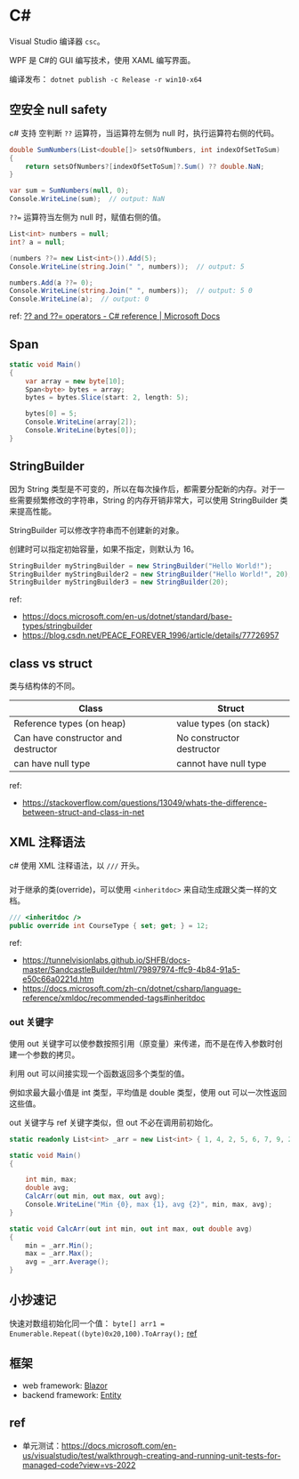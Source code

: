 # C#

Visual Studio 编译器 `csc`。

WPF 是 C#的 GUI 编写技术，使用 XAML 编写界面。

编译发布： `dotnet publish -c Release -r win10-x64`

## 空安全 null safety

c# 支持 空判断 `??` 运算符，当运算符左侧为 null 时，执行运算符右侧的代码。

```c#
double SumNumbers(List<double[]> setsOfNumbers, int indexOfSetToSum)
{
    return setsOfNumbers?[indexOfSetToSum]?.Sum() ?? double.NaN;
}

var sum = SumNumbers(null, 0);
Console.WriteLine(sum);  // output: NaN
```

`??=` 运算符当左侧为 null 时，赋值右侧的值。

```c#
List<int> numbers = null;
int? a = null;

(numbers ??= new List<int>()).Add(5);
Console.WriteLine(string.Join(" ", numbers));  // output: 5

numbers.Add(a ??= 0);
Console.WriteLine(string.Join(" ", numbers));  // output: 5 0
Console.WriteLine(a);  // output: 0
```

ref: [?? and ??= operators - C# reference | Microsoft Docs](https://docs.microsoft.com/en-us/dotnet/csharp/language-reference/operators/null-coalescing-operator)

## Span

```c#
static void Main()
{
    var array = new byte[10];
    Span<byte> bytes = array;
    bytes = bytes.Slice(start: 2, length: 5);

    bytes[0] = 5;
    Console.WriteLine(array[2]);
    Console.WriteLine(bytes[0]);
}
```

## StringBuilder

因为 String 类型是不可变的，所以在每次操作后，都需要分配新的内存。对于一些需要频繁修改的字符串，String 的内存开销非常大，可以使用 StringBuilder 类来提高性能。

StringBuilder 可以修改字符串而不创建新的对象。

创建时可以指定初始容量，如果不指定，则默认为 16。

```c#
StringBuilder myStringBuilder = new StringBuilder("Hello World!");
StringBuilder myStringBuilder2 = new StringBuilder("Hello World!", 20);
StringBuilder myStringBuilder3 = new StringBuilder(20);
```

ref:

- https://docs.microsoft.com/en-us/dotnet/standard/base-types/stringbuilder
- https://blog.csdn.net/PEACE_FOREVER_1996/article/details/77726957

## class vs struct

类与结构体的不同。

| Class                               | Struct                    |
| ----------------------------------- | ------------------------- |
| Reference types (on heap)           | value types (on stack)    |
| Can have constructor and destructor | No constructor destructor |
| can have null type                  | cannot have null type     |

ref:

- https://stackoverflow.com/questions/13049/whats-the-difference-between-struct-and-class-in-net

## XML 注释语法

c# 使用 XML 注释语法，以 `///` 开头。

### <inheritdoc>

对于继承的类(override)，可以使用 `<inheritdoc>` 来自动生成跟父类一样的文档。

```c#
/// <inheritdoc />
public override int CourseType { set; get; } = 12;
```

ref:

- https://tunnelvisionlabs.github.io/SHFB/docs-master/SandcastleBuilder/html/79897974-ffc9-4b84-91a5-e50c66a0221d.htm
- https://docs.microsoft.com/zh-cn/dotnet/csharp/language-reference/xmldoc/recommended-tags#inheritdoc

### out 关键字

使用 out 关键字可以使参数按照引用（原变量）来传递，而不是在传入参数时创建一个参数的拷贝。

利用 out 可以间接实现一个函数返回多个类型的值。

例如求最大最小值是 int 类型，平均值是 double 类型，使用 out 可以一次性返回这些值。

out 关键字与 ref 关键字类似，但 out 不必在调用前初始化。

```c#
static readonly List<int> _arr = new List<int> { 1, 4, 2, 5, 6, 7, 9, 2, 5 };

static void Main()
{

    int min, max;
    double avg;
    CalcArr(out min, out max, out avg);
    Console.WriteLine("Min {0}, max {1}, avg {2}", min, max, avg);
}

static void CalcArr(out int min, out int max, out double avg)
{
    min = _arr.Min();
    max = _arr.Max();
    avg = _arr.Average();
}
```

## 小抄速记

快速对数组初始化同一个值： `byte[] arr1 = Enumerable.Repeat((byte)0x20,100).ToArray();` [ref](https://stackoverflow.com/questions/6150097/initialize-a-byte-array-to-a-certain-value-other-than-the-default-null)

## 框架

- web framework: [Blazor](https://dotnet.microsoft.com/apps/aspnet/web-apps/blazor)
- backend framework: [Entity](https://docs.microsoft.com/en-us/ef/core/)

## ref

- 单元测试：https://docs.microsoft.com/en-us/visualstudio/test/walkthrough-creating-and-running-unit-tests-for-managed-code?view=vs-2022
